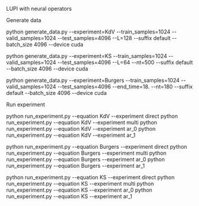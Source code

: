 LUPI with neural operators


Generate data

python generate_data.py --experiment=KdV --train_samples=1024 --valid_samples=1024 --test_samples=4096 --L=128 --suffix default --batch_size 4096 --device cuda

python generate_data.py --experiment=KS --train_samples=1024 --valid_samples=1024 --test_samples=4096 --L=64 --nt=500 --suffix default --batch_size 4096 --device cuda

python generate_data.py --experiment=Burgers --train_samples=1024 --valid_samples=1024 --test_samples=4096 --end_time=18. --nt=180 --suffix default --batch_size 4096 --device cuda


Run experiment

python run_experiment.py --equation KdV --experiment direct
python run_experiment.py --equation KdV --experiment multi
python run_experiment.py --equation KdV --experiment ar_0
python run_experiment.py --equation KdV --experiment ar_1

python run_experiment.py --equation Burgers --experiment direct
python run_experiment.py --equation Burgers --experiment multi
python run_experiment.py --equation Burgers --experiment ar_0
python run_experiment.py --equation Burgers --experiment ar_1

python run_experiment.py --equation KS --experiment direct
python run_experiment.py --equation KS --experiment multi
python run_experiment.py --equation KS --experiment ar_0
python run_experiment.py --equation KS --experiment ar_1